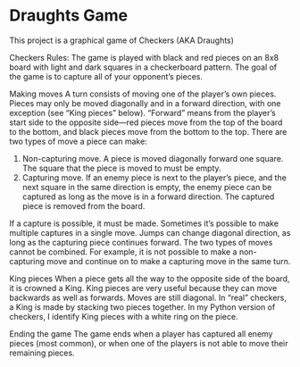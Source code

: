 # Draughts Game

This project is a graphical game of Checkers (AKA Draughts) 

Checkers Rules:
The game is played with black and red pieces on an 8x8 board with light and dark squares in a checkerboard pattern. The goal of the game is to capture all of your opponent’s pieces. 

Making moves
A turn consists of moving one of the player’s own pieces. ​Pieces may only be moved diagonally and in a forward direction​, with one exception (see “King pieces” below). “Forward” means from the player’s start side to the opposite side—red pieces move from the top of the board to the bottom, and black pieces move from the bottom to the top. There are two types of move a piece can make:
1. Non-capturing move​. A piece is moved diagonally forward one square. The square that the
piece is moved to must be empty.
2.  Capturing move​. If an enemy piece is next to the player’s piece, and the next square in the same direction is empty, the enemy piece can be captured as long as the move is in a forward direction. The captured piece is removed from the board.

If a capture is possible, it must be made.​ Sometimes it’s possible to make multiple captures in a single move. Jumps can change diagonal direction, as long as the capturing piece continues forward. The two types of moves cannot be combined. For example, it is not possible to make a non-capturing move and continue on to make a capturing move in the same turn.

King pieces
When a piece gets all the way to the opposite side of the board, it is crowned a King. King pieces are very useful because they can move backwards as well as forwards. Moves are still diagonal. In “real” checkers, a King is made by stacking two pieces together. In my Python version of checkers, I identify King pieces with a white ring on the piece.

Ending the game
The game ends when a player has captured all enemy pieces (most common), or when one of the players is not able to move their remaining pieces.
